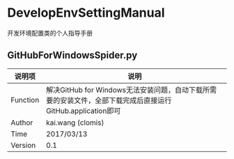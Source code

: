 # DevelopEnvSettingManual
开发环境配置类的个人指导手册



## GitHubForWindowsSpider.py

| 说明项      | 说明                                       |
| -------- | ---------------------------------------- |
| Function | 解决GitHub for Windows无法安装问题，自动下载所需要的安装文件，全部下载完成后直接运行GitHub.application即可 |
| Author   | kai.wang (clomis)                        |
| Time     | 2017/03/13                               |
| Version  | 0.1                                      |

